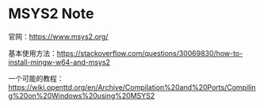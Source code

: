 # MSYS2 Note

官网：<https://www.msys2.org/>

基本使用方法：<https://stackoverflow.com/questions/30069830/how-to-install-mingw-w64-and-msys2>

一个可能的教程：<https://wiki.openttd.org/en/Archive/Compilation%20and%20Ports/Compiling%20on%20Windows%20using%20MSYS2>